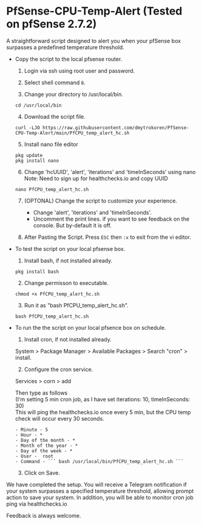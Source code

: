 # PfSense-CPU-Temp-Alert (Tested on pfSense 2.7.2)

A straightforward script designed to alert you when your pfSense box surpasses a predefined temperature threshold.

- Copy the script to the local pfsense router.

  1. Login via ssh using root user and password.

  2. Select shell command `8`.

  3. Change your directory to /usr/local/bin.

  ```
  cd /usr/local/bin
  ```

  4. Download the script file.

  ```
  curl -LJO https://raw.githubusercontent.com/dmytrokoren/PfSense-CPU-Temp-Alert/main/PfCPU_temp_alert_hc.sh
  ```

  5. Install nano file editor

  ```
  pkg update
  pkg install nano
  ```

  6. Change 'hcUUID', 'alert', 'iterations' and 'timeInSeconds' using nano<br>
  Note: Need to sign up for healthchecks.io and copy UUID

  ```
  nano PfCPU_temp_alert_hc.sh
  ```

  7. (OPTONAL) Change the script to customize your experience.

     - Change 'alert', 'iterations' and 'timeInSeconds'.
     - Uncomment the print lines. if you want to see feedback on the console. But by-default it is off.

  8. After Pasting the Script. Press `ESC` then `:x` to exit from the vi editor.

- To test the script on your local pfsense box.

  1. Install bash, if not installed already.

  ```
  pkg install bash
  ```

  2. Change permisson to executable.

  ```
  chmod +x PfCPU_temp_alert_hc.sh
  ```

  3. Run it as "bash PfCPU_temp_alert_hc.sh".

  ```
  bash PfCPU_temp_alert_hc.sh
  ```

- To run the the script on your local pfsence box on schedule.

  1. Install cron, if not installed already.

  System > Package Manager > Available Packages > Search "cron" > install.

  2. Configure the cron service.

  Services > corn > add

  Then type as follows<br>
  (I'm setting 5 min cron job, as I have set iterations: 10, timeInSeconds: 30)<br>
  This will ping the healthchecks.io once every 5 min, but the CPU temp check will occur every 30 seconds.

      - Minute - 5
      - Hour - *
      - Day of the month - *
      - Month of the year - *
      - Day of the week - *
      - User -  root
      - Command - ``` bash /usr/local/bin/PfCPU_temp_alert_hc.sh ```

  3. Click on Save.

We have completed the setup. You will receive a Telegram notification if your system surpasses a specified temperature threshold, allowing prompt action to save your system. In addition, you will be able to monitor cron job ping via healthchecks.io

Feedback is always welcome.
